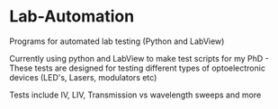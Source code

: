 # Lab-Automation
Programs for automated lab testing (Python and LabView) 

Currently using python and LabView to make test scripts for my PhD - These tests are designed for testing different types of optoelectronic devices (LED's, Lasers, modulators etc)


Tests include IV, LIV, Transmission vs wavelength sweeps and more
